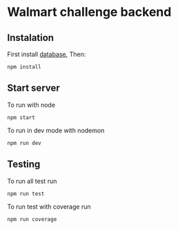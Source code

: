 # Walmart challenge backend

## Instalation 
First install [database](https://github.com/walmartdigital/brand-discounts-db), Then:
```
npm install
```

## Start server

To run with node
```
npm start
```
To run in dev mode with nodemon
```
npm run dev
```

## Testing
To run all test run
```
npm run test
```
To run test with coverage run
```
npm run coverage
```
